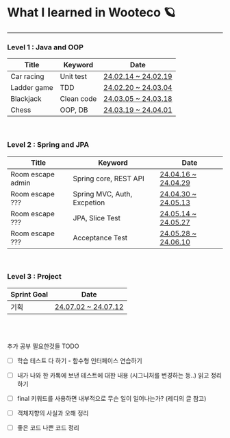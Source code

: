 # What I learned in Wooteco 🪐 

---

### Level 1 : Java and OOP

| Title | Keyword | Date |
|-------|---------|------|
| Car racing | Unit test | [24.02.14 ~ 24.02.19](level1/1-car-racing/README.md) |
| Ladder game | TDD |  [24.02.20 ~ 24.03.04](level1/2-ladder/README.md) |
| Blackjack | Clean code | [24.03.05 ~ 24.03.18](level1/3-blackjack/README.md) |
| Chess | OOP, DB | [24.03.19 ~ 24.04.01](level1/4-chess/README.md) |

<br>

### Level 2 : Spring and JPA

| Title | Keyword | Date |
|-------|---------|------|
| Room escape admin | Spring core, REST API  | [24.04.16 ~ 24.04.29](level2/1-room-escape-admin/README.md) |
| Room escape ??? | Spring MVC, Auth, Excpetion | [24.04.30 ~ 24.05.13](level2/2-room-escape-member/README.md) |
| Room escape ??? | JPA, Slice Test | [24.05.14 ~ 24.05.27]() |
| Room escape ??? | Acceptance Test | [24.05.28 ~ 24.06.10]() |

<br>

### Level 3 : Project

| Sprint Goal | Date |
|--------|------|
| 기획 |[24.07.02 ~ 24.07.12](level3/sprint1-retrospect.md)| 

<br>
<br>

추가 공부 필요한것들 TODO
- [ ] 학습 테스트 다 하기 - 함수형 인터페이스 연습하기
- [ ] 내가 나와 한 카톡에 보낸 테스트에 대한 내용 (시그니처를 변경하는 등..) 읽고 정리하기
- [ ] final 키워드를 사용하면 내부적으로 무슨 일이 일어나는가? (레디의 글 참고)
- [ ] 객체지향의 사실과 오해 정리
- [ ] 좋은 코드 나쁜 코드 정리


